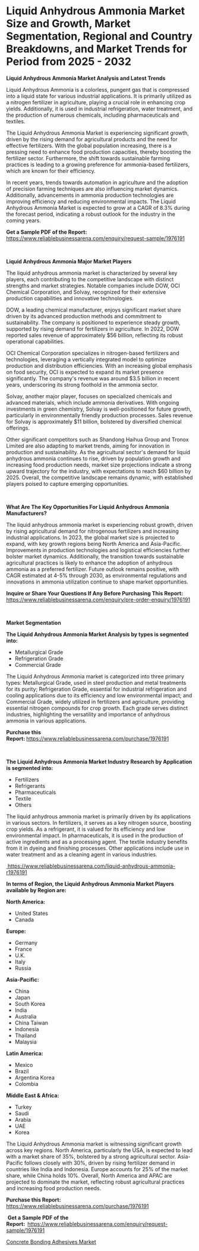 <p><h1>Liquid Anhydrous Ammonia Market Size and Growth, Market Segmentation, Regional and Country Breakdowns, and Market Trends for Period from 2025 -  2032</h1></p><p><strong>Liquid Anhydrous Ammonia Market Analysis and Latest Trends</strong></p>
<p><p>Liquid Anhydrous Ammonia is a colorless, pungent gas that is compressed into a liquid state for various industrial applications. It is primarily utilized as a nitrogen fertilizer in agriculture, playing a crucial role in enhancing crop yields. Additionally, it is used in industrial refrigeration, water treatment, and the production of numerous chemicals, including pharmaceuticals and textiles.</p><p>The Liquid Anhydrous Ammonia Market is experiencing significant growth, driven by the rising demand for agricultural products and the need for effective fertilizers. With the global population increasing, there is a pressing need to enhance food production capacities, thereby boosting the fertilizer sector. Furthermore, the shift towards sustainable farming practices is leading to a growing preference for ammonia-based fertilizers, which are known for their efficiency.</p><p>In recent years, trends towards automation in agriculture and the adoption of precision farming techniques are also influencing market dynamics. Additionally, advancements in ammonia production technologies are improving efficiency and reducing environmental impacts. The Liquid Anhydrous Ammonia Market is expected to grow at a CAGR of 8.3% during the forecast period, indicating a robust outlook for the industry in the coming years.</p></p>
<p><strong>Get a Sample PDF of the Report:&nbsp;</strong> <a href="https://www.reliablebusinessarena.com/enquiry/request-sample/1976191?utm_campaign=3263&utm_medium=2&utm_source=Github&utm_content=ia&utm_term=01042025&utm_id=liquid-anhydrous-ammonia">https://www.reliablebusinessarena.com/enquiry/request-sample/1976191</a></p>
<p>&nbsp;</p>
<p><strong>Liquid Anhydrous Ammonia Major Market Players</strong></p>
<p><p>The liquid anhydrous ammonia market is characterized by several key players, each contributing to the competitive landscape with distinct strengths and market strategies. Notable companies include DOW, OCI Chemical Corporation, and Solvay, recognized for their extensive production capabilities and innovative technologies.</p><p>DOW, a leading chemical manufacturer, enjoys significant market share driven by its advanced production methods and commitment to sustainability. The company is positioned to experience steady growth, supported by rising demand for fertilizers in agriculture. In 2022, DOW reported sales revenue of approximately $56 billion, reflecting its robust operational capabilities.</p><p>OCI Chemical Corporation specializes in nitrogen-based fertilizers and technologies, leveraging a vertically integrated model to optimize production and distribution efficiencies. With an increasing global emphasis on food security, OCI is expected to expand its market presence significantly. The company's revenue was around $3.5 billion in recent years, underscoring its strong foothold in the ammonia sector.</p><p>Solvay, another major player, focuses on specialized chemicals and advanced materials, which include ammonia derivatives. With ongoing investments in green chemistry, Solvay is well-positioned for future growth, particularly in environmentally friendly production processes. Sales revenue for Solvay is approximately $11 billion, bolstered by diversified chemical offerings.</p><p>Other significant competitors such as Shandong Haihua Group and Tronox Limited are also adapting to market trends, aiming for innovation in production and sustainability. As the agricultural sector's demand for liquid anhydrous ammonia continues to rise, driven by population growth and increasing food production needs, market size projections indicate a strong upward trajectory for the industry, with expectations to reach $60 billion by 2025. Overall, the competitive landscape remains dynamic, with established players poised to capture emerging opportunities.</p></p>
<p>&nbsp;</p>
<p><strong>What Are The Key Opportunities For Liquid Anhydrous Ammonia Manufacturers?</strong></p>
<p><p>The liquid anhydrous ammonia market is experiencing robust growth, driven by rising agricultural demand for nitrogenous fertilizers and increasing industrial applications. In 2023, the global market size is projected to expand, with key growth regions being North America and Asia-Pacific. Improvements in production technologies and logistical efficiencies further bolster market dynamics. Additionally, the transition towards sustainable agricultural practices is likely to enhance the adoption of anhydrous ammonia as a preferred fertilizer. Future outlook remains positive, with CAGR estimated at 4-5% through 2030, as environmental regulations and innovations in ammonia utilization continue to shape market opportunities.</p></p>
<p><strong>Inquire or Share Your Questions If Any Before Purchasing This Report:</strong> <a href="https://www.reliablebusinessarena.com/enquiry/pre-order-enquiry/1976191?utm_campaign=3263&utm_medium=2&utm_source=Github&utm_content=ia&utm_term=01042025&utm_id=liquid-anhydrous-ammonia">https://www.reliablebusinessarena.com/enquiry/pre-order-enquiry/1976191</a></p>
<p>&nbsp;</p>
<p><strong>Market Segmentation</strong></p>
<p><strong>The Liquid Anhydrous Ammonia Market Analysis by types is segmented into:</strong></p>
<p><ul><li>Metallurgical Grade</li><li>Refrigeration Grade</li><li>Commercial Grade</li></ul></p>
<p><p>The Liquid Anhydrous Ammonia market is categorized into three primary types: Metallurgical Grade, used in steel production and metal treatments for its purity; Refrigeration Grade, essential for industrial refrigeration and cooling applications due to its efficiency and low environmental impact; and Commercial Grade, widely utilized in fertilizers and agriculture, providing essential nitrogen compounds for crop growth. Each grade serves distinct industries, highlighting the versatility and importance of anhydrous ammonia in various applications.</p></p>
<p><strong>Purchase this Report:&nbsp;</strong><a href="https://www.reliablebusinessarena.com/purchase/1976191?utm_campaign=3263&utm_medium=2&utm_source=Github&utm_content=ia&utm_term=01042025&utm_id=liquid-anhydrous-ammonia">https://www.reliablebusinessarena.com/purchase/1976191</a></p>
<p>&nbsp;</p>
<p><strong>The Liquid Anhydrous Ammonia Market Industry Research by Application is segmented into:</strong></p>
<p><ul><li>Fertilizers</li><li>Refrigerants</li><li>Pharmaceuticals</li><li>Textile</li><li>Others</li></ul></p>
<p><p>The liquid anhydrous ammonia market is primarily driven by its applications in various sectors. In fertilizers, it serves as a key nitrogen source, boosting crop yields. As a refrigerant, it is valued for its efficiency and low environmental impact. In pharmaceuticals, it is used in the production of active ingredients and as a processing agent. The textile industry benefits from it in dyeing and finishing processes. Other applications include use in water treatment and as a cleaning agent in various industries.</p></p>
<p><a href="https://www.reliablebusinessarena.com/liquid-anhydrous-ammonia-r1976191?utm_campaign=3263&utm_medium=2&utm_source=Github&utm_content=ia&utm_term=01042025&utm_id=liquid-anhydrous-ammonia">&nbsp;https://www.reliablebusinessarena.com/liquid-anhydrous-ammonia-r1976191</a></p>
<p><strong>In terms of Region, the Liquid Anhydrous Ammonia Market Players available by Region are:</strong></p>
<p>
    <p> <strong> North America: </strong>
        <ul>
            <li>United States</li>
            <li>Canada</li>
        </ul>
        </p> 
    <p> <strong> Europe: </strong>
        <ul>
            <li>Germany</li>
            <li>France</li>
            <li>U.K.</li>
            <li>Italy</li>
            <li>Russia</li>
        </ul>
        </p> 
    <p> <strong> Asia-Pacific: </strong>
        <ul>
            <li>China</li>
            <li>Japan</li>
            <li>South Korea</li>
            <li>India</li>
            <li>Australia</li>
            <li>China Taiwan</li>
            <li>Indonesia</li>
            <li>Thailand</li>
            <li>Malaysia</li>
        </ul>
        </p> 
    <p> <strong> Latin America: </strong>
        <ul>
            <li>Mexico</li>
            <li>Brazil</li>
            <li>Argentina Korea</li>
            <li>Colombia</li>
        </ul>
        </p> 
    <p> <strong> Middle East & Africa: </strong>
        <ul>
            <li>Turkey</li>
            <li>Saudi</li>
            <li>Arabia</li>
            <li>UAE</li>
            <li>Korea</li>
        </ul>
    </p>
    </p>
<p><p>The Liquid Anhydrous Ammonia market is witnessing significant growth across key regions. North America, particularly the USA, is expected to lead with a market share of 35%, bolstered by a strong agricultural sector. Asia-Pacific follows closely with 30%, driven by rising fertilizer demand in countries like India and Indonesia. Europe accounts for 25% of the market share, while China holds 10%. Overall, North America and APAC are projected to dominate the market, reflecting robust agricultural practices and increasing food production needs.</p></p>
<p><strong>Purchase this Report: </strong><a href="https://www.reliablebusinessarena.com/purchase/1976191?utm_campaign=3263&utm_medium=2&utm_source=Github&utm_content=ia&utm_term=01042025&utm_id=liquid-anhydrous-ammonia">https://www.reliablebusinessarena.com/purchase/1976191</a></p>
<p>&nbsp;<strong>Get a Sample PDF of the Report:&nbsp;&nbsp;</strong><a href="https://www.reliablebusinessarena.com/enquiry/request-sample/1976191?utm_campaign=3263&utm_medium=2&utm_source=Github&utm_content=ia&utm_term=01042025&utm_id=liquid-anhydrous-ammonia">https://www.reliablebusinessarena.com/enquiry/request-sample/1976191</a></p>
<p><strong></strong></p>
<p><p><a href="https://github.com/voetzeszuh/Market-Research-Report-List-1/blob/main/concrete-bonding-adhesives-market.md?utm_campaign=3263&utm_medium=2&utm_source=Github&utm_content=ia&utm_term=01042025&utm_id=liquid-anhydrous-ammonia">Concrete Bonding Adhesives Market</a></p></p>